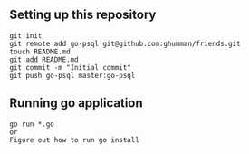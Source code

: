 ## Setting up this repository
```
git init
git remote add go-psql git@github.com:ghumman/friends.git
touch README.md
git add README.md
git commit -m "Initial commit"
git push go-psql master:go-psql
```

## Running go application
```
go run *.go
or 
Figure out how to run go install
```
